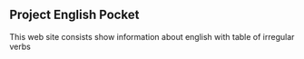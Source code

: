
## Project English Pocket
This web site consists show information about english with table of irregular verbs 


